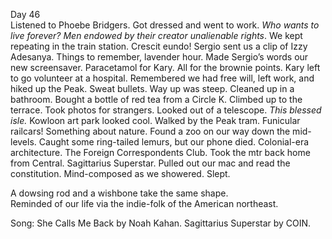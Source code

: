 Day 46  
Listened to Phoebe Bridgers. Got dressed and went to work. *Who wants to live forever? Men endowed by their creator unalienable rights*. We kept repeating in the train station. Crescit eundo\! Sergio sent us a clip of Izzy Adesanya. Things to remember, lavender hour. Made Sergio’s words our new screensaver. Paracetamol for Kary. All for the brownie points. Kary left to go volunteer at a hospital. Remembered we had free will, left work, and hiked up the Peak. Sweat bullets. Way up was steep. Cleaned up in a bathroom. Bought a bottle of red tea from a Circle K. Climbed up to the terrace. Took photos for strangers. Looked out of a telescope. *This blessed isle.* Kowloon art park looked cool. Walked by the Peak tram. Funicular railcars\! Something about nature. Found a zoo on our way down the mid-levels. Caught some ring-tailed lemurs, but our phone died. Colonial-era architecture. The Foreign Correspondents Club. Took the mtr back home from Central. Sagittarius Superstar. Pulled out our mac and read the constitution. Mind-composed as we showered. Slept.

A dowsing rod and a wishbone take the same shape.   
Reminded of our life via the indie-folk of the American northeast. 

Song: She Calls Me Back by Noah Kahan. Sagittarius Superstar by COIN.
